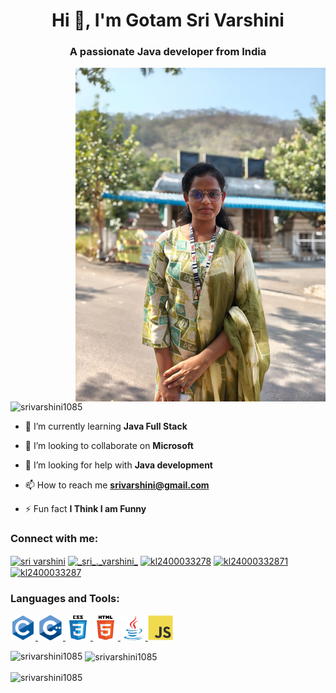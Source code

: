<h1 align="center">Hi 👋, I'm Gotam Sri Varshini</h1>
<h3 align="center">A passionate Java developer from India</h3>
<img align="right" alt="Coding" width="400" src="myphoto.jpg">

<p align="left"> <img src="https://komarev.com/ghpvc/?username=srivarshini1085&label=Profile%20views&color=0e75b6&style=flat" alt="srivarshini1085" /> </p>

- 🌱 I’m currently learning **Java Full Stack**

- 👯 I’m looking to collaborate on **Microsoft**

- 🤝 I’m looking for help with **Java development**

- 📫 How to reach me **srivarshini@gmail.com**

- ⚡ Fun fact **I Think I am Funny**

<h3 align="left">Connect with me:</h3>
<p align="left">
<a href="https://linkedin.com/in/sri varshini" target="blank"><img align="center" src="https://raw.githubusercontent.com/rahuldkjain/github-profile-readme-generator/master/src/images/icons/Social/linked-in-alt.svg" alt="sri varshini" height="30" width="40" /></a>
<a href="https://instagram.com/_sri_._varshini_" target="blank"><img align="center" src="https://raw.githubusercontent.com/rahuldkjain/github-profile-readme-generator/master/src/images/icons/Social/instagram.svg" alt="_sri_._varshini_" height="30" width="40" /></a>
<a href="https://www.codechef.com/users/kl2400033278" target="blank"><img align="center" src="https://cdn.jsdelivr.net/npm/simple-icons@3.1.0/icons/codechef.svg" alt="kl2400033278" height="30" width="40" /></a>
<a href="https://www.hackerrank.com/kl24000332871" target="blank"><img align="center" src="https://raw.githubusercontent.com/rahuldkjain/github-profile-readme-generator/master/src/images/icons/Social/hackerrank.svg" alt="kl24000332871" height="30" width="40" /></a>
<a href="https://www.leetcode.com/kl2400033287" target="blank"><img align="center" src="https://raw.githubusercontent.com/rahuldkjain/github-profile-readme-generator/master/src/images/icons/Social/leet-code.svg" alt="kl2400033287" height="30" width="40" /></a>
</p>

<h3 align="left">Languages and Tools:</h3>
<p align="left"> <a href="https://www.cprogramming.com/" target="_blank" rel="noreferrer"> <img src="https://raw.githubusercontent.com/devicons/devicon/master/icons/c/c-original.svg" alt="c" width="40" height="40"/> </a> <a href="https://www.w3schools.com/cpp/" target="_blank" rel="noreferrer"> <img src="https://raw.githubusercontent.com/devicons/devicon/master/icons/cplusplus/cplusplus-original.svg" alt="cplusplus" width="40" height="40"/> </a> <a href="https://www.w3schools.com/css/" target="_blank" rel="noreferrer"> <img src="https://raw.githubusercontent.com/devicons/devicon/master/icons/css3/css3-original-wordmark.svg" alt="css3" width="40" height="40"/> </a> <a href="https://www.w3.org/html/" target="_blank" rel="noreferrer"> <img src="https://raw.githubusercontent.com/devicons/devicon/master/icons/html5/html5-original-wordmark.svg" alt="html5" width="40" height="40"/> </a> <a href="https://www.java.com" target="_blank" rel="noreferrer"> <img src="https://raw.githubusercontent.com/devicons/devicon/master/icons/java/java-original.svg" alt="java" width="40" height="40"/> </a> <a href="https://developer.mozilla.org/en-US/docs/Web/JavaScript" target="_blank" rel="noreferrer"> <img src="https://raw.githubusercontent.com/devicons/devicon/master/icons/javascript/javascript-original.svg" alt="javascript" width="40" height="40"/> </a> </p>

<p><img align="left" src="https://github-readme-stats.vercel.app/api/top-langs?username=srivarshini1085&show_icons=true&locale=en&layout=compact" alt="srivarshini1085" /></p>

<p>&nbsp;<img align="center" src="https://github-readme-stats.vercel.app/api?username=srivarshini1085&show_icons=true&locale=en" alt="srivarshini1085" /></p>

<p><img align="center" src="https://github-readme-streak-stats.herokuapp.com/?user=srivarshini1085&" alt="srivarshini1085" /></p>
